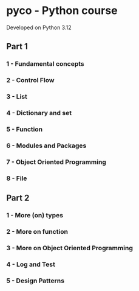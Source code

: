 # pyco - Python course
Developed on Python 3.12

## Part 1

### 1 - Fundamental concepts
### 2 - Control Flow
### 3 - List
### 4 - Dictionary and set
### 5 - Function
### 6 - Modules and Packages
### 7 - Object Oriented Programming
### 8 - File

## Part 2

### 1 - More (on) types
### 2 - More on function
### 3 - More on Object Oriented Programming
### 4 - Log and Test
### 5 - Design Patterns
